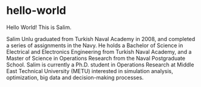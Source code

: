 # hello-world
Hello World! This is Salim.

Salim Unlu graduated from Turkish Naval Academy in 2008, and completed a series of assignments in the Navy. He holds a Bachelor of Science in Electrical and Electronics Engineering from Turkish Naval Academy, and a Master of Science in Operations Research from the Naval Postgraduate School. Salim is currently a Ph.D. student in Operations Research at Middle East Technical University (METU) interested in simulation analysis, optimization, big data and decision-making processes.
